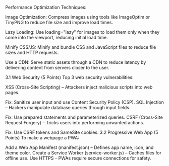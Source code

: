 Performance Optimization Techniques:

Image Optimization: Compress images using tools like ImageOptim or TinyPNG to reduce file size and improve load times.

Lazy Loading: Use loading="lazy" for images to load them only when they come into the viewport, reducing initial load time.

Minify CSS/JS: Minify and bundle CSS and JavaScript files to reduce file sizes and HTTP requests.

Use a CDN: Serve static assets through a CDN to reduce latency by delivering content from servers closer to the user.




3.1 Web Security (5 Points)
Top 3 web security vulnerabilities:

XSS (Cross-Site Scripting) – Attackers inject malicious scripts into web pages.

Fix: Sanitize user input and use Content Security Policy (CSP).
SQL Injection – Hackers manipulate database queries through input fields.

Fix: Use prepared statements and parameterized queries.
CSRF (Cross-Site Request Forgery) – Tricks users into performing unwanted actions.

Fix: Use CSRF tokens and SameSite cookies.
3.2 Progressive Web App (5 Points)
To make a webpage a PWA:

Add a Web App Manifest (manifest.json) – Defines app name, icon, and theme color.
Create a Service Worker (service-worker.js) – Caches files for offline use.
Use HTTPS – PWAs require secure connections for safety.